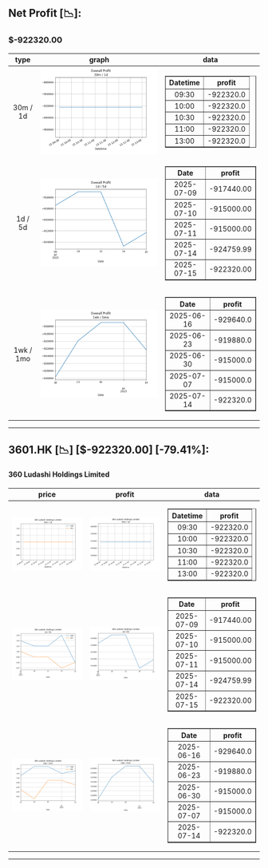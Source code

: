 ## Net Profit [📉]:
### $-922320.00
|type|graph|data|
|:---:|:---:|:---:|
|30m / 1d|![net_profit](image/overall_30m-1d.png)|<table border="1" class="dataframe"> <thead> <tr style="text-align: center;"> <th>Datetime</th> <th>profit</th> </tr> </thead> <tbody> <tr> <td>09:30</td> <td>-922320.0</td> </tr> <tr> <td>10:00</td> <td>-922320.0</td> </tr> <tr> <td>10:30</td> <td>-922320.0</td> </tr> <tr> <td>11:00</td> <td>-922320.0</td> </tr> <tr> <td>13:00</td> <td>-922320.0</td> </tr> </tbody></table>|
|1d / 5d|![net_profit](image/overall_1d-5d.png)|<table border="1" class="dataframe"> <thead> <tr style="text-align: center;"> <th>Date</th> <th>profit</th> </tr> </thead> <tbody> <tr> <td>2025-07-09</td> <td>-917440.00</td> </tr> <tr> <td>2025-07-10</td> <td>-915000.00</td> </tr> <tr> <td>2025-07-11</td> <td>-915000.00</td> </tr> <tr> <td>2025-07-14</td> <td>-924759.99</td> </tr> <tr> <td>2025-07-15</td> <td>-922320.00</td> </tr> </tbody></table>|
|1wk / 1mo|![net_profit](image/overall_1wk-1mo.png)|<table border="1" class="dataframe"> <thead> <tr style="text-align: center;"> <th>Date</th> <th>profit</th> </tr> </thead> <tbody> <tr> <td>2025-06-16</td> <td>-929640.0</td> </tr> <tr> <td>2025-06-23</td> <td>-919880.0</td> </tr> <tr> <td>2025-06-30</td> <td>-915000.0</td> </tr> <tr> <td>2025-07-07</td> <td>-915000.0</td> </tr> <tr> <td>2025-07-14</td> <td>-922320.0</td> </tr> </tbody></table>|
---
## 3601.HK [📉] [$-922320.00] [-79.41%]:
#### 360 Ludashi Holdings Limited
|price|profit|data|
|:---:|:---:|:---:|
|![price](image/3601.HK_30m-1d_price.png)|![profit](image/3601.HK_30m-1d_profit.png)|<table border="1" class="dataframe"> <thead> <tr style="text-align: center;"> <th>Datetime</th> <th>profit</th> </tr> </thead> <tbody> <tr> <td>09:30</td> <td>-922320.0</td> </tr> <tr> <td>10:00</td> <td>-922320.0</td> </tr> <tr> <td>10:30</td> <td>-922320.0</td> </tr> <tr> <td>11:00</td> <td>-922320.0</td> </tr> <tr> <td>13:00</td> <td>-922320.0</td> </tr> </tbody></table>|
|![price](image/3601.HK_1d-5d_price.png)|![profit](image/3601.HK_1d-5d_profit.png)|<table border="1" class="dataframe"> <thead> <tr style="text-align: center;"> <th>Date</th> <th>profit</th> </tr> </thead> <tbody> <tr> <td>2025-07-09</td> <td>-917440.00</td> </tr> <tr> <td>2025-07-10</td> <td>-915000.00</td> </tr> <tr> <td>2025-07-11</td> <td>-915000.00</td> </tr> <tr> <td>2025-07-14</td> <td>-924759.99</td> </tr> <tr> <td>2025-07-15</td> <td>-922320.00</td> </tr> </tbody></table>|
|![price](image/3601.HK_1wk-1mo_price.png)|![profit](image/3601.HK_1wk-1mo_profit.png)|<table border="1" class="dataframe"> <thead> <tr style="text-align: center;"> <th>Date</th> <th>profit</th> </tr> </thead> <tbody> <tr> <td>2025-06-16</td> <td>-929640.0</td> </tr> <tr> <td>2025-06-23</td> <td>-919880.0</td> </tr> <tr> <td>2025-06-30</td> <td>-915000.0</td> </tr> <tr> <td>2025-07-07</td> <td>-915000.0</td> </tr> <tr> <td>2025-07-14</td> <td>-922320.0</td> </tr> </tbody></table>|
---
